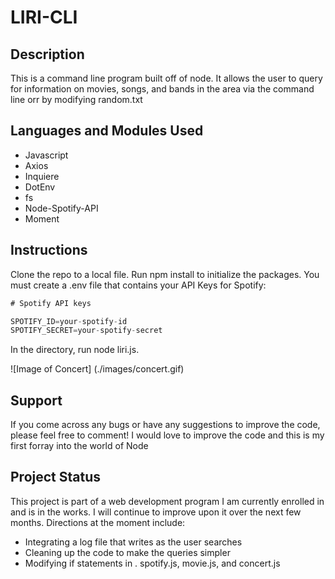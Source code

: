# LIRI-CLI

## Description
This is a command line program built off of node. It allows the user to query for information on movies, songs, and bands in the area via the command line orr by modifying random.txt

## Languages and Modules Used
* Javascript
* Axios
* Inquiere
* DotEnv
* fs
* Node-Spotify-API
* Moment

## Instructions
Clone the repo to a local file. Run npm install to initialize the packages. You must create a .env file that contains your API Keys for Spotify:
```js
# Spotify API keys

SPOTIFY_ID=your-spotify-id
SPOTIFY_SECRET=your-spotify-secret

```
In the directory, run node liri.js. 

![Image of Concert]
(./images/concert.gif)

## Support
If you come across any bugs or have any suggestions to improve the code, please feel free to comment! I would love to improve the code and this is my first forray into the world of Node

## Project Status
This project is part of a web development program I am currently enrolled in and is in the works. I will continue to improve upon it over the next few months. Directions at the moment include: 
* Integrating a log file that writes as the user searches
* Cleaning up the code to make the queries simpler
* Modifying if statements in . spotify.js, movie.js, and concert.js
